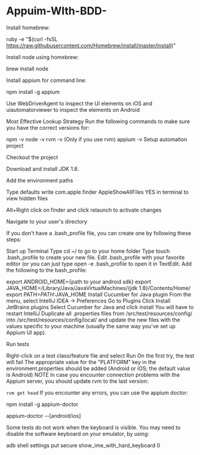# Appuim-WIth-BDD-

Install homebrew:

ruby -e "$(curl -fsSL https://raw.githubusercontent.com/Homebrew/install/master/install)"

Install node using homebrew:

brew install node

Install appium for command line:

npm install -g appium

Use WebDriverAgent to inspect the UI elements on iOS and uiautomatorviewer to inspect the elements on Android

Most Effective Lookup Strategy
Run the following commands to make sure you have the correct versions for:

npm -v
node -v
rvm -v (Only if you use rvm)
appium -v
Setup automation project

Checkout the project

Download and install JDK 1.8.

Add the environment paths

Type defaults write com.apple.finder AppleShowAllFiles YES in terminal to view hidden files

Alt+Right click on finder and click relaunch to activate changes

Navigate to your user's directory

If you don't have a .bash_profile file, you can create one by following these steps:

Start up Terminal
Type cd ~/ to go to your home folder
Type touch .bash_profile to create your new file.
Edit .bash_profile with your favorite editor (or you can just type open -e .bash_profile to open it in TextEdit.
Add the following to the bash_profile:

export ANDROID_HOME={path to your android sdk}
export JAVA_HOME=/Library/Java/JavaVirtualMachines/{jdk 1.8}/Contents/Home/
export PATH=$PATH:$JAVA_HOME
Install Cucumber for Java plugin
From the menu, select IntelliJ IDEA -> Preferences
Go to Plugins
Click Install JetBrains plugins
Select Cucumber for Java and click install
You will have to restart IntelliJ
Duplicate all .properties files from /src/test/resources/config/ into /src/test/resources/config/local/ and update the new files with the values specific to your machine (usually the same way you've set up Appium UI app).

Run tests

Right-click on a test class/feature file and select Run
On the first try, the test will fail
The appropriate value for the "PLATFORM" key in the environment.properties should be added (Android or iOS; the default value is Android)
NOTE In case you encounter connection problems with the Appium server, you should update rvm to the last version:

`rvm get head`
If you encounter any errors, you can use the appium doctor:

npm install -g appium-doctor

appium-doctor --[android/ios]

Some tests do not work when the keyboard is visible. You may need to disable the software keyboard on your emulator, by using:

adb shell settings put secure show_ime_with_hard_keyboard 0
